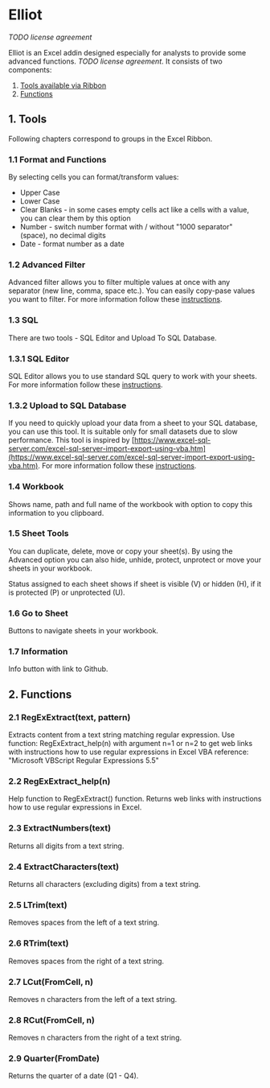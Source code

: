 # Elliot

*TODO license agreement*

Elliot is an Excel addin designed especially for analysts to provide some advanced functions. *TODO license agreement*. It consists of two components:

1. [Tools available via Ribbon](https://github.com/lukasheinz92/elliot/edit/main/README.md#1-tools)
2. [Functions](https://github.com/lukasheinz92/elliot/edit/main/README.md#2-functions)


## 1. Tools

Following chapters correspond to groups in the Excel Ribbon.

### 1.1 Format and Functions

By selecting cells you can format/transform values:

- Upper Case
- Lower Case
- Clear Blanks - in some cases empty cells act like a cells with a value, you can clear them by this option
- Number - switch number format with / without "1000 separator" (space), no decimal digits
- Date - format number as a date

### 1.2 Advanced Filter

Advanced filter allows you to filter multiple values at once with any separator (new line, comma, space etc.). You can easily copy-pase values you want to filter. For more information follow these [instructions](https://github.com/lukasheinz92/elliot/blob/main/HELP%20-%20Advanced%20Filter.md#advanced-filter).

### 1.3 SQL

There are two tools - SQL Editor and Upload To SQL Database.

### 1.3.1 SQL Editor

SQL Editor allows you to use standard SQL query to work with your sheets. For more information follow these [instructions](https://github.com/lukasheinz92/elliot/blob/main/HELP%20-%20SQL%20Editor.md#sql-editor).

### 1.3.2 Upload to SQL Database

If you need to quickly upload your data from a sheet to your SQL database, you can use this tool. It is suitable only for small datasets due to slow performance. This tool is inspired by [https://www.excel-sql-server.com/excel-sql-server-import-export-using-vba.htm](https://www.excel-sql-server.com/excel-sql-server-import-export-using-vba.htm). For more information follow these [instructions](https://github.com/lukasheinz92/elliot/blob/main/HELP%20-%20Upload%20To%20SQL%20Database.md#upload-to-sql-database).

### 1.4 Workbook

Shows name, path and full name of the workbook with option to copy this information to you clipboard.

### 1.5 Sheet Tools

You can duplicate, delete, move or copy your sheet(s). By using the Advanced option you can also hide, unhide, protect, unprotect or move your sheets in your workbook.

Status assigned to each sheet shows if sheet is visible (V) or hidden (H), if it is protected (P) or unprotected (U).

### 1.6 Go to Sheet

Buttons to navigate sheets in your workbook.

### 1.7 Information

Info button with link to Github.


## 2. Functions

### 2.1 RegExExtract(text, pattern)

Extracts content from a text string matching regular expression.
Use function: RegExExtract_help(n) with argument n=1 or n=2 to get web links with instructions how to use regular expressions in Excel
VBA reference: "Microsoft VBScript Regular Expressions 5.5"
  
  
### 2.2 RegExExtract_help(n)

Help function to RegExExtract() function. Returns web links with instructions how to use regular expressions in Excel.

### 2.3 ExtractNumbers(text)

Returns all digits from a text string.
  
### 2.4 ExtractCharacters(text)

Returns all characters (excluding digits) from a text string.
  
### 2.5 LTrim(text)

Removes spaces from the left of a text string.

### 2.6 RTrim(text)

Removes spaces from the right of a text string.
  
### 2.7 LCut(FromCell, n)

Removes n characters from the left of a text string.
  
### 2.8 RCut(FromCell, n)

Removes n characters from the right of a text string.
  
### 2.9 Quarter(FromDate)

Returns the quarter of a date (Q1 - Q4).
